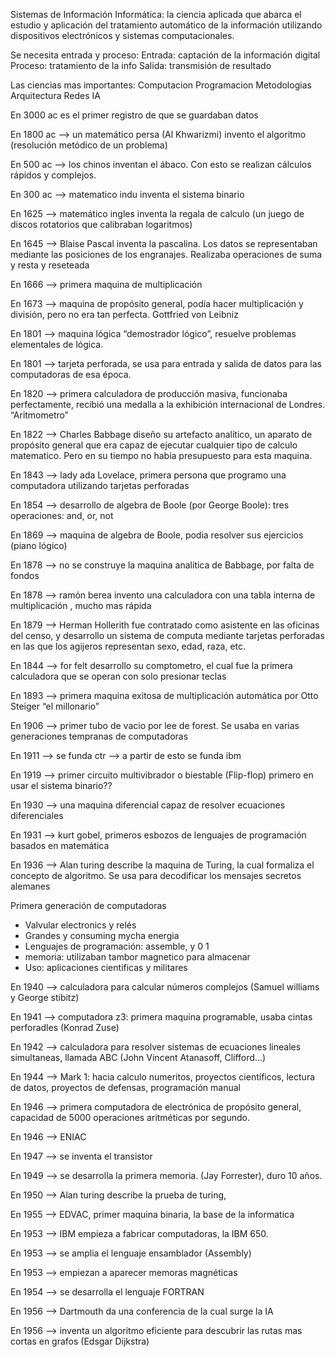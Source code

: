 Sistemas de Información
Informática: la ciencia aplicada que abarca el estudio y aplicación del tratamiento automático de la información utilizando dispositivos electrónicos y sistemas computacionales.

Se necesita entrada y proceso:
Entrada: captación de la información digital
Proceso: tratamiento de la info
Salida: transmisión de resultado

Las ciencias mas importantes:
Computacion
Programacion
Metodologias
Arquitectura
Redes
IA


En 3000 ac es el primer registro de que se guardaban datos

En 1800 ac —> un matemático persa (Al Khwarizmi) invento el algoritmo (resolución metódico de un problema)

En 500 ac —> los chinos inventan el ábaco. Con esto se realizan cálculos rápidos y complejos.

En 300 ac —> matematico indu inventa el sistema binario

En 1625 —> matemático ingles inventa la regala de calculo (un juego de discos rotatorios que calibraban logaritmos)

En 1645 —> Blaise Pascal inventa la pascalina. Los datos se representaban mediante las posiciones de los engranajes. Realizaba operaciones de suma y resta y reseteada

En 1666 —> primera maquina de multiplicación

En 1673 —> maquina de propósito general, podía hacer multiplicación y división, pero no era tan perfecta. Gottfried von Leibniz

En 1801 —> maquina lógica “demostrador lógico”, resuelve problemas elementales de lógica.

En 1801 —> tarjeta perforada, se usa para entrada y salida de datos para las computadoras de esa época.

En 1820 —> primera calculadora de producción masiva, funcionaba perfectamente, recibió una medalla a la exhibición internacional de Londres. “Aritmometro”

En 1822 —> Charles Babbage diseño su artefacto analítico, un aparato de propósito general que era capaz de ejecutar cualquier tipo de calculo matematico. Pero en su tiempo no había presupuesto para esta maquina.

En 1843 —> lady ada Lovelace, primera persona que programo una computadora utilizando tarjetas perforadas

En 1854 —> desarrollo de algebra de Boole (por George Boole): tres operaciones: and, or, not 

En 1869 —> maquina de algebra de Boole, podia resolver sus ejercicios (piano lógico)

En 1878 —> no se construye la maquina analítica de Babbage, por falta de fondos

En 1878 —> ramón berea invento una calculadora con una tabla interna de multiplicación , mucho mas rápida

En 1879 —> Herman Hollerith fue contratado como asistente en las oficinas del censo, y desarrollo un sistema de computa mediante tarjetas perforadas en las que los agijeros representan sexo, edad, raza, etc.

En 1844 —> for felt desarrollo su comptometro, el cual fue la primera calculadora que se operan con solo presionar teclas

En 1893 —> primera maquina exitosa de multiplicación automática por Otto Steiger “el millonario”

En 1906 —> primer tubo de vacio por lee de forest. Se usaba en varias generaciones tempranas de computadoras

En 1911 —> se funda ctr —> a partir de esto se funda ibm

En 1919 —> primer circuito multivibrador o biestable (Flip-flop) primero en usar el sistema binario??

En 1930 —> una maquina diferencial capaz de resolver ecuaciones diferenciales

En 1931 —> kurt gobel, primeros esbozos de lenguajes de programación basados en matemática

En 1936 —> Alan turing describe la maquina de Turing, la cual formaliza el concepto de algoritmo. Se usa para decodificar los mensajes secretos alemanes

Primera generación de computadoras
* Valvular electronics y relés
* Grandes y consuming mycha energia
* Lenguajes de programación: assemble, y 0 1
* memoria: utilizaban tambor magnetico para almacenar
* Uso: aplicaciones cientificas y militares

En 1940 —> calculadora para calcular números complejos (Samuel williams y George stibitz)

En 1941 —> computadora z3: primera maquina programable, usaba cintas perforadles (Konrad Zuse)

En 1942 —> calculadora para resolver sistemas de ecuaciones lineales simultaneas, llamada ABC (John Vincent Atanasoff, Clifford…)

En 1944 —> Mark 1: hacia calculo numeritos, proyectos científicos, lectura de datos, proyectos de defensas, programación manual

En 1946 —> primera computadora de electrónica de propósito general, capacidad de 5000 operaciones aritméticas por segundo.

En 1946 —> ENIAC

En 1947 —> se inventa el transistor

En 1949 —> se desarrolla la primera memoria. (Jay Forrester), duro 10 años.

En 1950 —> Alan turing describe la prueba de turing, 

En 1955 —> EDVAC, primer maquina binaria, la base de la informatica

En 1953 —> IBM empieza a fabricar computadoras, la IBM 650.

En 1953 —> se amplia el lenguaje ensamblador (Assembly)

En 1953 —> empiezan a aparecer memoras magnéticas

En 1954 —> se desarrolla el lenguaje FORTRAN

En 1956 —> Dartmouth da una conferencia de la cual surge la IA

En 1956 —> inventa un algoritmo eficiente para descubrir las rutas mas cortas en grafos (Edsgar Dijkstra)












